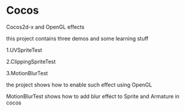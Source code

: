 # Cocos
Cocos2d-x and OpenGL effects

this project contains three demos and some learning stuff

1.UVSpriteTest

2.ClippingSpriteTest

3.MotionBlurTest

the project shows how to enable such effect using OpenGL

MotionBlurTest shows how to add blur effect to Sprite and Armature in cocos
